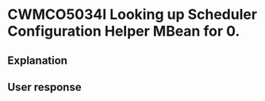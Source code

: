 # CWMCO5034I Looking up Scheduler Configuration Helper MBean for 0.

## Explanation

## User response